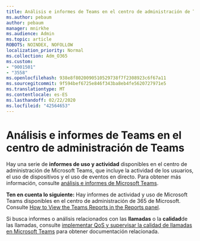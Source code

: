 ```yaml
---
title: Análisis e informes de Teams en el centro de administración de Teams
ms.author: pebaum
author: pebaum
manager: mnirkhe
ms.audience: Admin
ms.topic: article
ROBOTS: NOINDEX, NOFOLLOW
localization_priority: Normal
ms.collection: Adm_O365
ms.custom:
- "9001501"
- "3558"
ms.openlocfilehash: 938e8f8020090510529738f7f2308923c6f67a11
ms.sourcegitcommit: 9f594bef6725e846f343ba8eb4fe5620727971e5
ms.translationtype: MT
ms.contentlocale: es-ES
ms.lasthandoff: 02/22/2020
ms.locfileid: "42564653"
---
```

# <a name="teams-analytics-and-reports-in-the-teams-admin-center"></a>Análisis e informes de Teams en el centro de administración de Teams

Hay una serie de **informes de uso y actividad** disponibles en el centro de administración de Microsoft Teams, que incluye la actividad de los usuarios, el uso de dispositivos y el uso de eventos en directo. Para obtener más información, consulte [análisis e informes de Microsoft Teams](https://docs.microsoft.com/microsoftteams/teams-analytics-and-reports/teams-reporting-reference).

**Ten en cuenta lo siguiente:** Hay informes de actividad y uso de Microsoft Teams disponibles en el centro de administración de 365 de Microsoft. Consulte [How to View the Teams Reports in the Reports panel](https://docs.microsoft.com/microsoftteams/teams-activity-reports#how-to-view-the-teams-reports-in-the-reports-dashboard).

Si busca informes o análisis relacionados con las **llamadas** o la **calidad**de las llamadas, consulte [implementar QoS y supervisar la calidad de llamadas en Microsoft Teams](https://docs.microsoft.com/microsoftteams/monitor-call-quality-qos) para obtener documentación relacionada.

